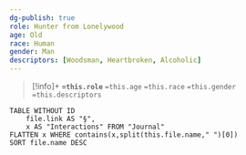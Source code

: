 ```yaml
---
dg-publish: true
role: Hunter from Lonelywood
age: Old
race: Human
gender: Man
descriptors: [Woodsman, Heartbroken, Alcoholic]
---
```


> [!info]+
> **`=this.role`**
> `=this.age` `=this.race` `=this.gender`
> `=this.descriptors`


```dataview
TABLE WITHOUT ID
	file.link AS "§", 
	x AS "Interactions" FROM "Journal"
FLATTEN x WHERE contains(x,split(this.file.name," ")[0])
SORT file.name DESC
```
